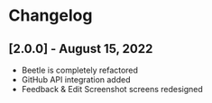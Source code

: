 # Changelog

## [2.0.0] - August 15, 2022

- Beetle is completely refactored
- GitHub API integration added
- Feedback & Edit Screenshot screens redesigned
